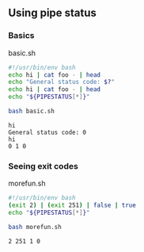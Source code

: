 ## Using pipe status
### Basics
basic.sh
```bash
#!/usr/bin/env bash
echo hi | cat foo - | head 
echo "General status code: $?"
echo hi | cat foo - | head 
echo "${PIPESTATUS[*]}"
```
```bash
bash basic.sh
```
```
hi
General status code: 0
hi
0 1 0
```
### Seeing exit codes
morefun.sh
```bash
#!/usr/bin/env bash
(exit 2) | (exit 251) | false | true
echo "${PIPESTATUS[*]}"
```
```bash
bash morefun.sh
```
```
2 251 1 0
```
